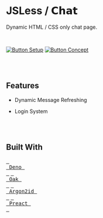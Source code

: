 
#  JSLess / 𝗖𝗵𝗮𝘁

Dynamic HTML / CSS only chat page.

<br>

[![Button Setup]][Setup]
[![Button Concept]][Concept]

<br>
<br>

## Features

-   Dynamic Message Refreshing

-   Login System  

<br>
<br>

## Built With

[<kbd> <br> Deno <br> </kbd>][Deno] [<kbd> <br> Oak <br> </kbd>][Oak] [<kbd> <br> Argon2id <br> </kbd>][Argon2id] [<kbd> <br> Preact <br> </kbd>][Preact]

<br>


<!----------------------------------------------------------------------------->

[Argon2id]: https://github.com/openpgpjs/argon2id
[Preact]: https://preactjs.com/
[Deno]: https://deno.land/
[Oak]: https://oakserver.github.io/oak/


[Concept]: ./Documentation/Topics/Concept.md
[Setup]: ./Documentation/Topics/Setup.md

<!---------------------------------[ Buttons ]--------------------------------->

[Button Concept]: https://img.shields.io/badge/Concept-37a779?style=for-the-badge
[Button Setup]: https://img.shields.io/badge/Setup-37a779?style=for-the-badge
